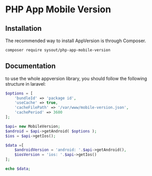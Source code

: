 # PHP App Mobile Version

Installation
------------

The recommended way to install AppVersion is through Composer.

```bash
composer require sysout/php-app-mobile-version
```
Documentation
-------------

to use the whole appversion library, you should follow the following structure in laravel:

```php
$options = [
    'bundleId' => 'package id',
    'useCache' => true,
    'cacheFilePath' => '/var/www/mobile-version.json',
    'cachePeriod' => 3600
];

$api= new MobileVersion;
$android = $api->getAndroid( $options );
$ios = $api->getIos();

$data =[
    $androidVersion = 'android: '.$api->getAndroid(),
    $iosVersion = 'ios: '.$api->getIos()
];

echo $data;
```


